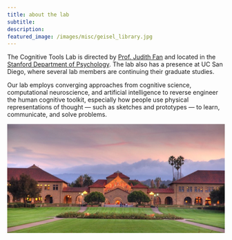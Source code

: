 ```yaml
---
title: about the lab
subtitle: 
description: 
featured_image: /images/misc/geisel_library.jpg
---
```


The Cognitive Tools Lab is directed by [Prof. Judith Fan](https://psychology.ucsd.edu/people/profiles/jefan.html) and located in the [Stanford Department of Psychology](https://psychology.stanford.edu/). The lab also has a presence at UC San Diego, where several lab members are continuing their graduate studies.

Our lab employs converging approaches from cognitive science, computational neuroscience, and artificial intelligence to reverse engineer the human cognitive toolkit, especially how people use physical representations of thought — such as sketches and prototypes — to learn, communicate, and solve problems.

<!-- ![](/images/misc/geisel_library.jpg) -->

![](/images/misc/stanford_oval.jpeg)
